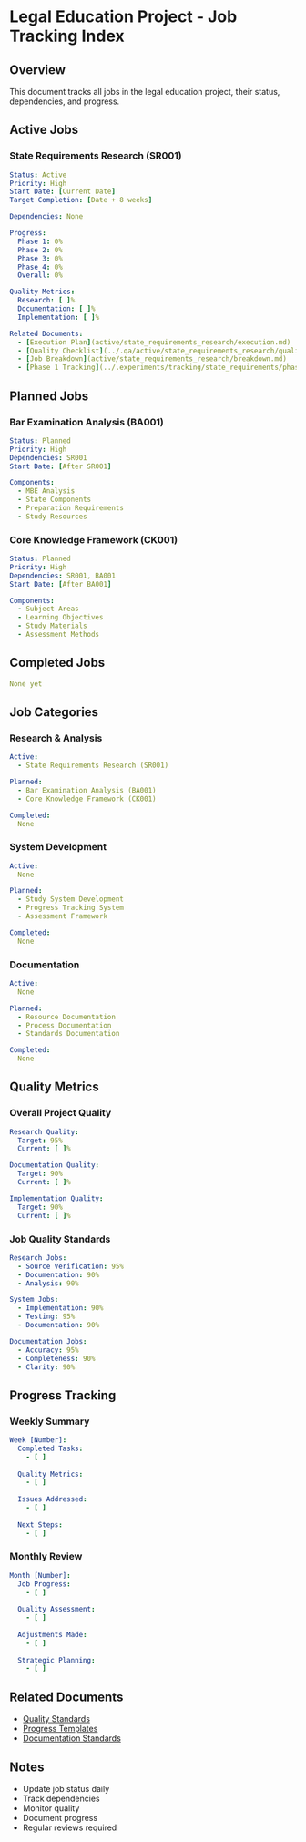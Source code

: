 # Legal Education Project - Job Tracking Index

## Overview
This document tracks all jobs in the legal education project, their status, dependencies, and progress.

## Active Jobs

### State Requirements Research (SR001)
```yaml
Status: Active
Priority: High
Start Date: [Current Date]
Target Completion: [Date + 8 weeks]

Dependencies: None

Progress:
  Phase 1: 0%
  Phase 2: 0%
  Phase 3: 0%
  Phase 4: 0%
  Overall: 0%

Quality Metrics:
  Research: [ ]%
  Documentation: [ ]%
  Implementation: [ ]%

Related Documents:
  - [Execution Plan](active/state_requirements_research/execution.md)
  - [Quality Checklist](../.qa/active/state_requirements_research/quality_checklist.md)
  - [Job Breakdown](active/state_requirements_research/breakdown.md)
  - [Phase 1 Tracking](../.experiments/tracking/state_requirements/phase1_tracking.md)
```

## Planned Jobs

### Bar Examination Analysis (BA001)
```yaml
Status: Planned
Priority: High
Dependencies: SR001
Start Date: [After SR001]

Components:
  - MBE Analysis
  - State Components
  - Preparation Requirements
  - Study Resources
```

### Core Knowledge Framework (CK001)
```yaml
Status: Planned
Priority: High
Dependencies: SR001, BA001
Start Date: [After BA001]

Components:
  - Subject Areas
  - Learning Objectives
  - Study Materials
  - Assessment Methods
```

## Completed Jobs
```yaml
None yet
```

## Job Categories

### Research & Analysis
```yaml
Active:
  - State Requirements Research (SR001)

Planned:
  - Bar Examination Analysis (BA001)
  - Core Knowledge Framework (CK001)

Completed:
  None
```

### System Development
```yaml
Active:
  None

Planned:
  - Study System Development
  - Progress Tracking System
  - Assessment Framework

Completed:
  None
```

### Documentation
```yaml
Active:
  None

Planned:
  - Resource Documentation
  - Process Documentation
  - Standards Documentation

Completed:
  None
```

## Quality Metrics

### Overall Project Quality
```yaml
Research Quality:
  Target: 95%
  Current: [ ]%

Documentation Quality:
  Target: 90%
  Current: [ ]%

Implementation Quality:
  Target: 90%
  Current: [ ]%
```

### Job Quality Standards
```yaml
Research Jobs:
  - Source Verification: 95%
  - Documentation: 90%
  - Analysis: 90%

System Jobs:
  - Implementation: 90%
  - Testing: 95%
  - Documentation: 90%

Documentation Jobs:
  - Accuracy: 95%
  - Completeness: 90%
  - Clarity: 90%
```

## Progress Tracking

### Weekly Summary
```yaml
Week [Number]:
  Completed Tasks:
    - [ ]
  
  Quality Metrics:
    - [ ]
  
  Issues Addressed:
    - [ ]
  
  Next Steps:
    - [ ]
```

### Monthly Review
```yaml
Month [Number]:
  Job Progress:
    - [ ]
  
  Quality Assessment:
    - [ ]
  
  Adjustments Made:
    - [ ]
  
  Strategic Planning:
    - [ ]
```

## Related Documents
- [Quality Standards](../.qa/templates/quality_checklist.md)
- [Progress Templates](../.experiments/templates/progress.md)
- [Documentation Standards](../.qa/templates/documentation.md)

## Notes
- Update job status daily
- Track dependencies
- Monitor quality
- Document progress
- Regular reviews required 